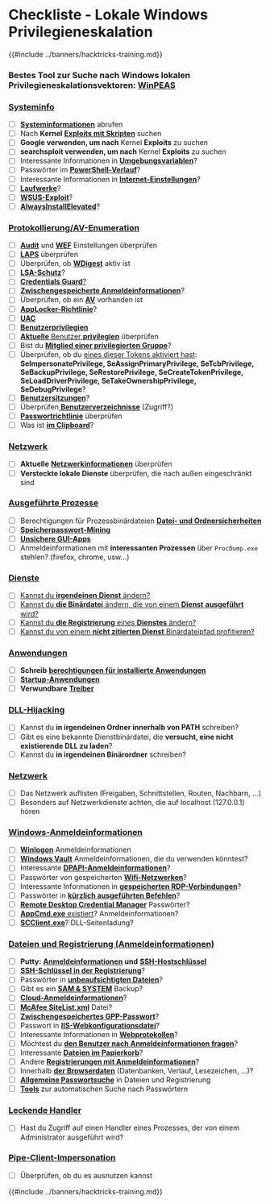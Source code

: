 # Checkliste - Lokale Windows Privilegieneskalation

{{#include ../banners/hacktricks-training.md}}

### **Bestes Tool zur Suche nach Windows lokalen Privilegieneskalationsvektoren:** [**WinPEAS**](https://github.com/carlospolop/privilege-escalation-awesome-scripts-suite/tree/master/winPEAS)

### [Systeminfo](windows-local-privilege-escalation/#system-info)

- [ ] [**Systeminformationen**](windows-local-privilege-escalation/#system-info) abrufen
- [ ] Nach **Kernel** [**Exploits mit Skripten**](windows-local-privilege-escalation/#version-exploits) suchen
- [ ] **Google verwenden, um nach** Kernel **Exploits** zu suchen
- [ ] **searchsploit verwenden, um nach** Kernel **Exploits** zu suchen
- [ ] Interessante Informationen in [**Umgebungsvariablen**](windows-local-privilege-escalation/#environment)?
- [ ] Passwörter im [**PowerShell-Verlauf**](windows-local-privilege-escalation/#powershell-history)?
- [ ] Interessante Informationen in [**Internet-Einstellungen**](windows-local-privilege-escalation/#internet-settings)?
- [ ] [**Laufwerke**](windows-local-privilege-escalation/#drives)?
- [ ] [**WSUS-Exploit**](windows-local-privilege-escalation/#wsus)?
- [ ] [**AlwaysInstallElevated**](windows-local-privilege-escalation/#alwaysinstallelevated)?

### [Protokollierung/AV-Enumeration](windows-local-privilege-escalation/#enumeration)

- [ ] [**Audit**](windows-local-privilege-escalation/#audit-settings) und [**WEF**](windows-local-privilege-escalation/#wef) Einstellungen überprüfen
- [ ] [**LAPS**](windows-local-privilege-escalation/#laps) überprüfen
- [ ] Überprüfen, ob [**WDigest**](windows-local-privilege-escalation/#wdigest) aktiv ist
- [ ] [**LSA-Schutz**](windows-local-privilege-escalation/#lsa-protection)?
- [ ] [**Credentials Guard**](windows-local-privilege-escalation/#credentials-guard)[?](windows-local-privilege-escalation/#cached-credentials)
- [ ] [**Zwischengespeicherte Anmeldeinformationen**](windows-local-privilege-escalation/#cached-credentials)?
- [ ] Überprüfen, ob ein [**AV**](https://github.com/carlospolop/hacktricks/blob/master/windows-hardening/windows-av-bypass/README.md) vorhanden ist
- [ ] [**AppLocker-Richtlinie**](https://github.com/carlospolop/hacktricks/blob/master/windows-hardening/authentication-credentials-uac-and-efs/README.md#applocker-policy)?
- [ ] [**UAC**](https://github.com/carlospolop/hacktricks/blob/master/windows-hardening/authentication-credentials-uac-and-efs/uac-user-account-control/README.md)
- [ ] [**Benutzerprivilegien**](windows-local-privilege-escalation/#users-and-groups)
- [ ] [**Aktuelle** Benutzer **privilegien**](windows-local-privilege-escalation/#users-and-groups) überprüfen
- [ ] Bist du [**Mitglied einer privilegierten Gruppe**](windows-local-privilege-escalation/#privileged-groups)?
- [ ] Überprüfen, ob du [eines dieser Tokens aktiviert hast](windows-local-privilege-escalation/#token-manipulation): **SeImpersonatePrivilege, SeAssignPrimaryPrivilege, SeTcbPrivilege, SeBackupPrivilege, SeRestorePrivilege, SeCreateTokenPrivilege, SeLoadDriverPrivilege, SeTakeOwnershipPrivilege, SeDebugPrivilege**?
- [ ] [**Benutzersitzungen**](windows-local-privilege-escalation/#logged-users-sessions)?
- [ ] Überprüfen[ **Benutzerverzeichnisse**](windows-local-privilege-escalation/#home-folders) (Zugriff?)
- [ ] [**Passwortrichtlinie**](windows-local-privilege-escalation/#password-policy) überprüfen
- [ ] Was ist [**im Clipboard**](windows-local-privilege-escalation/#get-the-content-of-the-clipboard)?

### [Netzwerk](windows-local-privilege-escalation/#network)

- [ ] **Aktuelle** [**Netzwerkinformationen**](windows-local-privilege-escalation/#network) überprüfen
- [ ] **Versteckte lokale Dienste** überprüfen, die nach außen eingeschränkt sind

### [Ausgeführte Prozesse](windows-local-privilege-escalation/#running-processes)

- [ ] Berechtigungen für Prozessbinärdateien [**Datei- und Ordnersicherheiten**](windows-local-privilege-escalation/#file-and-folder-permissions)
- [ ] [**Speicherpasswort-Mining**](windows-local-privilege-escalation/#memory-password-mining)
- [ ] [**Unsichere GUI-Apps**](windows-local-privilege-escalation/#insecure-gui-apps)
- [ ] Anmeldeinformationen mit **interessanten Prozessen** über `ProcDump.exe` stehlen? (firefox, chrome, usw...)

### [Dienste](windows-local-privilege-escalation/#services)

- [ ] [Kannst du **irgendeinen Dienst** ändern?](windows-local-privilege-escalation/#permissions)
- [ ] [Kannst du **die Binärdatei** ändern, die von einem **Dienst** **ausgeführt** wird?](windows-local-privilege-escalation/#modify-service-binary-path)
- [ ] [Kannst du **die Registrierung** eines **Dienstes** ändern?](windows-local-privilege-escalation/#services-registry-modify-permissions)
- [ ] [Kannst du von einem **nicht zitierten Dienst** Binärdateipfad profitieren?](windows-local-privilege-escalation/#unquoted-service-paths)

### [**Anwendungen**](windows-local-privilege-escalation/#applications)

- [ ] **Schreib** [**berechtigungen für installierte Anwendungen**](windows-local-privilege-escalation/#write-permissions)
- [ ] [**Startup-Anwendungen**](windows-local-privilege-escalation/#run-at-startup)
- [ ] **Verwundbare** [**Treiber**](windows-local-privilege-escalation/#drivers)

### [DLL-Hijacking](windows-local-privilege-escalation/#path-dll-hijacking)

- [ ] Kannst du **in irgendeinen Ordner innerhalb von PATH** schreiben?
- [ ] Gibt es eine bekannte Dienstbinärdatei, die **versucht, eine nicht existierende DLL zu laden**?
- [ ] Kannst du **in irgendeinen Binärordner** schreiben?

### [Netzwerk](windows-local-privilege-escalation/#network)

- [ ] Das Netzwerk auflisten (Freigaben, Schnittstellen, Routen, Nachbarn, ...)
- [ ] Besonders auf Netzwerkdienste achten, die auf localhost (127.0.0.1) hören

### [Windows-Anmeldeinformationen](windows-local-privilege-escalation/#windows-credentials)

- [ ] [**Winlogon**](windows-local-privilege-escalation/#winlogon-credentials) Anmeldeinformationen
- [ ] [**Windows Vault**](windows-local-privilege-escalation/#credentials-manager-windows-vault) Anmeldeinformationen, die du verwenden könntest?
- [ ] Interessante [**DPAPI-Anmeldeinformationen**](windows-local-privilege-escalation/#dpapi)?
- [ ] Passwörter von gespeicherten [**Wifi-Netzwerken**](windows-local-privilege-escalation/#wifi)?
- [ ] Interessante Informationen in [**gespeicherten RDP-Verbindungen**](windows-local-privilege-escalation/#saved-rdp-connections)?
- [ ] Passwörter in [**kürzlich ausgeführten Befehlen**](windows-local-privilege-escalation/#recently-run-commands)?
- [ ] [**Remote Desktop Credential Manager**](windows-local-privilege-escalation/#remote-desktop-credential-manager) Passwörter?
- [ ] [**AppCmd.exe** existiert](windows-local-privilege-escalation/#appcmd-exe)? Anmeldeinformationen?
- [ ] [**SCClient.exe**](windows-local-privilege-escalation/#scclient-sccm)? DLL-Seitenladung?

### [Dateien und Registrierung (Anmeldeinformationen)](windows-local-privilege-escalation/#files-and-registry-credentials)

- [ ] **Putty:** [**Anmeldeinformationen**](windows-local-privilege-escalation/#putty-creds) **und** [**SSH-Hostschlüssel**](windows-local-privilege-escalation/#putty-ssh-host-keys)
- [ ] [**SSH-Schlüssel in der Registrierung**](windows-local-privilege-escalation/#ssh-keys-in-registry)?
- [ ] Passwörter in [**unbeaufsichtigten Dateien**](windows-local-privilege-escalation/#unattended-files)?
- [ ] Gibt es ein [**SAM & SYSTEM**](windows-local-privilege-escalation/#sam-and-system-backups) Backup?
- [ ] [**Cloud-Anmeldeinformationen**](windows-local-privilege-escalation/#cloud-credentials)?
- [ ] [**McAfee SiteList.xml**](windows-local-privilege-escalation/#mcafee-sitelist.xml) Datei?
- [ ] [**Zwischengespeichertes GPP-Passwort**](windows-local-privilege-escalation/#cached-gpp-pasword)?
- [ ] Passwort in [**IIS-Webkonfigurationsdatei**](windows-local-privilege-escalation/#iis-web-config)?
- [ ] Interessante Informationen in [**Webprotokollen**](windows-local-privilege-escalation/#logs)?
- [ ] Möchtest du [**den Benutzer nach Anmeldeinformationen fragen**](windows-local-privilege-escalation/#ask-for-credentials)?
- [ ] Interessante [**Dateien im Papierkorb**](windows-local-privilege-escalation/#credentials-in-the-recyclebin)?
- [ ] Andere [**Registrierungen mit Anmeldeinformationen**](windows-local-privilege-escalation/#inside-the-registry)?
- [ ] Innerhalb [**der Browserdaten**](windows-local-privilege-escalation/#browsers-history) (Datenbanken, Verlauf, Lesezeichen, ...)?
- [ ] [**Allgemeine Passwortsuche**](windows-local-privilege-escalation/#generic-password-search-in-files-and-registry) in Dateien und Registrierung
- [ ] [**Tools**](windows-local-privilege-escalation/#tools-that-search-for-passwords) zur automatischen Suche nach Passwörtern

### [Leckende Handler](windows-local-privilege-escalation/#leaked-handlers)

- [ ] Hast du Zugriff auf einen Handler eines Prozesses, der von einem Administrator ausgeführt wird?

### [Pipe-Client-Impersonation](windows-local-privilege-escalation/#named-pipe-client-impersonation)

- [ ] Überprüfen, ob du es ausnutzen kannst

{{#include ../banners/hacktricks-training.md}}
